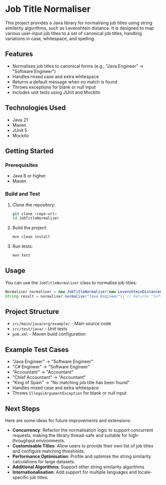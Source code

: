 # Job Title Normaliser

This project provides a Java library for normalising job titles using string similarity algorithms, such as Levenshtein
distance. It is designed to map various user-input job titles to a set of canonical job titles, handling variations in
case, whitespace, and spelling.

## Features

- Normalises job titles to canonical forms (e.g., "Java Engineer" → "Software Engineer")
- Handles mixed case and extra whitespace
- Returns a default message when no match is found
- Throws exceptions for blank or null input
- Includes unit tests using JUnit and Mockito

## Technologies Used

- Java 21
- Maven
- JUnit 5
- Mockito

## Getting Started

### Prerequisites

- Java 8 or higher
- Maven

### Build and Test

1. Clone the repository:
   ```sh
   git clone <repo-url>
   cd JobTitleNormalizer
   ```
2. Build the project:
   ```sh
   mvn clean install
   ```
3. Run tests:
   ```sh
   mvn test
   ```

## Usage

You can use the `JobTitleNormaliser` class to normalise job titles:

```java
Normaliser normaliser = new JobTitleNormaliser(new LevenshteinDistanceCalculator());
String result = normaliser.normalise("Java Engineer"); // Returns "Software Engineer"
```

## Project Structure

- `src/main/java/org/example/` - Main source code
- `src/test/java/` - Unit tests
- `pom.xml` - Maven build configuration


## Example Test Cases

- "Java Engineer" → "Software Engineer"
- "C# Engineer" → "Software Engineer"
- "Accountant" → "Accountant"
- "Chief Accountant" → "Accountant"
- "King of Spain" → "No matching job title has been found"
- Handles mixed case and extra whitespace
- Throws `IllegalArgumentException` for blank or null input

## Next Steps

Here are some ideas for future improvements and extensions:

- **Concurrency**: Refactor the normalisation logic to support concurrent requests, making the library thread-safe and suitable for high-throughput environments.
- **Customisable Titles**: Allow users to provide their own list of job titles and configure matching thresholds.
- **Performance Optimisation**: Profile and optimise the string similarity calculations for large datasets.
- **Additional Algorithms**: Support other string similarity algorithms
- **Internationalisation**: Add support for multiple languages and locale-specific job titles.
